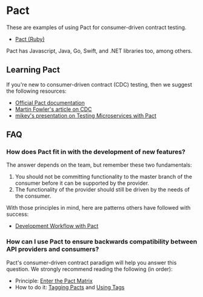 # Pact

These are examples of using Pact for consumer-driven contract testing.

- [Pact (Ruby)](./ruby/README.md)

Pact has Javascript, Java, Go, Swift, and .NET libraries too, among others.

## Learning Pact

If you're new to consumer-driven contract (CDC) testing, then we suggest the
following resources:

- [Official Pact documentation]
- [Martin Fowler's article on CDC]
- [mikey's presentation on Testing Microservices with Pact]

## FAQ

### How does Pact fit in with the development of new features?

The answer depends on the team, but remember these two fundamentals:

1. You should not be committing functionality to the master branch of the
consumer before it can be supported by the provider.
2. The functionality of the provider should still be driven by the needs of the
consumer.

With those principles in mind, here are patterns others have followed with
success:

- [Development Workflow with Pact]

### How can I use Pact to ensure backwards compatibility between API providers and consumers?

Pact's consumer-driven contract paradigm will help you answer this question. We
strongly recommend reading the following (in order):

- Principle: [Enter the Pact Matrix]
- How to do it: [Tagging Pacts] and [Using Tags]

[Official Pact documentation]: https://docs.pact.io/
[Martin Fowler's article on CDC]: http://martinfowler.com/articles/consumerDrivenContracts.html#Consumer-drivenContracts
[mikey's presentation on Testing Microservices with Pact]: https://app.slidebean.com/p/pvUQEmSsCo/Testing-Microservices-with-Pact
[Enter the Pact Matrix]: http://rea.tech/enter-the-pact-matrix-or-how-to-decouple-the-release-cycles-of-your-microservices/
[Development Workflow with Pact]: https://github.com/pact-foundation/pact-ruby/wiki/Development-workflow
[Tagging Pacts]: https://github.com/pact-foundation/pact_broker/wiki/How-to-ensure-backwards-compatibility-by-tagging-pacts
[Using Tags]: https://github.com/pact-foundation/pact_broker/wiki/Using-tags
